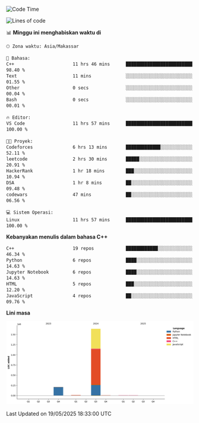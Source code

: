 <!--START_SECTION:waka-->
![Code Time](http://img.shields.io/badge/Code%20Time-218%20hrs%2041%20mins-blue)

![Lines of code](https://img.shields.io/badge/Sejak%20Hello%20World%20aku%20telah%20menulis-1.9%20million%20baris%20kode-blue)

📊 **Minggu ini menghabiskan waktu di** 

```text
🕑︎ Zona waktu: Asia/Makassar

💬 Bahasa: 
C++                      11 hrs 46 mins      █████████████████████████   98.40 % 
Text                     11 mins             ░░░░░░░░░░░░░░░░░░░░░░░░░   01.55 % 
Other                    0 secs              ░░░░░░░░░░░░░░░░░░░░░░░░░   00.04 % 
Bash                     0 secs              ░░░░░░░░░░░░░░░░░░░░░░░░░   00.01 % 

🔥 Editor: 
VS Code                  11 hrs 57 mins      █████████████████████████   100.00 % 

🐱‍💻 Proyek: 
Codeforces               6 hrs 13 mins       █████████████░░░░░░░░░░░░   52.11 % 
leetcode                 2 hrs 30 mins       █████░░░░░░░░░░░░░░░░░░░░   20.91 % 
HackerRank               1 hr 18 mins        ███░░░░░░░░░░░░░░░░░░░░░░   10.94 % 
DSA                      1 hr 8 mins         ██░░░░░░░░░░░░░░░░░░░░░░░   09.48 % 
codewars                 47 mins             ██░░░░░░░░░░░░░░░░░░░░░░░   06.56 % 

💻 Sistem Operasi: 
Linux                    11 hrs 57 mins      █████████████████████████   100.00 % 
```

**Kebanyakan menulis dalam bahasa C++** 

```text
C++                      19 repos            ████████████░░░░░░░░░░░░░   46.34 % 
Python                   6 repos             ████░░░░░░░░░░░░░░░░░░░░░   14.63 % 
Jupyter Notebook         6 repos             ████░░░░░░░░░░░░░░░░░░░░░   14.63 % 
HTML                     5 repos             ███░░░░░░░░░░░░░░░░░░░░░░   12.20 % 
JavaScript               4 repos             ██░░░░░░░░░░░░░░░░░░░░░░░   09.76 % 
```



**Lini masa**

![Lines of Code chart](https://raw.githubusercontent.com/yusuf601/yusuf601/main/assets/bar_graph.png)


 Last Updated on 19/05/2025 18:33:00 UTC
<!--END_SECTION:waka-->
